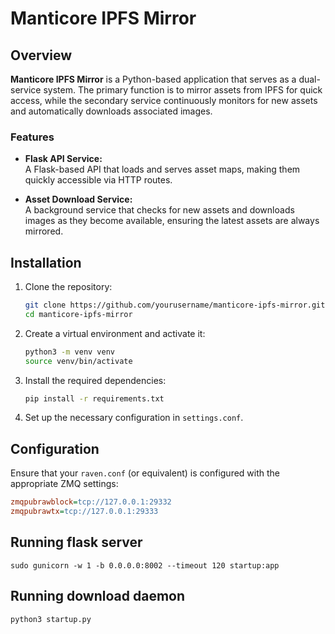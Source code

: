 
# Manticore IPFS Mirror

## Overview

**Manticore IPFS Mirror** is a Python-based application that serves as a dual-service system. The primary function is to mirror assets from IPFS for quick access, while the secondary service continuously monitors for new assets and automatically downloads associated images.

### Features

- **Flask API Service:**  
  A Flask-based API that loads and serves asset maps, making them quickly accessible via HTTP routes.
  
- **Asset Download Service:**  
  A background service that checks for new assets and downloads images as they become available, ensuring the latest assets are always mirrored.

## Installation

1. Clone the repository:
   ```bash
   git clone https://github.com/yourusername/manticore-ipfs-mirror.git
   cd manticore-ipfs-mirror
   ```

2. Create a virtual environment and activate it:
   ```bash
   python3 -m venv venv
   source venv/bin/activate
   ```

3. Install the required dependencies:
   ```bash
   pip install -r requirements.txt
   ```

4. Set up the necessary configuration in `settings.conf`.

## Configuration

Ensure that your `raven.conf` (or equivalent) is configured with the appropriate ZMQ settings:

```ini
zmqpubrawblock=tcp://127.0.0.1:29332
zmqpubrawtx=tcp://127.0.0.1:29333
```


## Running flask server
`sudo gunicorn -w 1 -b 0.0.0.0:8002 --timeout 120 startup:app`

## Running download daemon
`python3 startup.py`